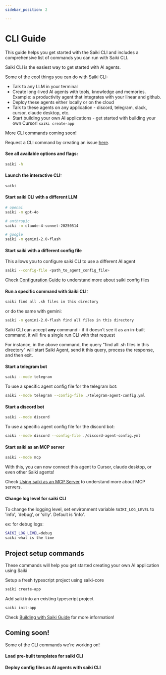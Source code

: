 ```yaml
---
sidebar_position: 2

---
```


# CLI Guide

This guide helps you get started with the Saiki CLI and includes a comprehensive list of commands you can run with Saiki CLI.

Saiki CLI is the easiest way to get started with AI agents.

Some of the cool things you can do with Saiki CLI:

- Talk to any LLM in your terminal
- Create long-lived AI agents with tools, knowledge and memories. Example: a productivity agent that integrates with your linear and github.
- Deploy these agents either locally or on the cloud
- Talk to these agents on any application - discord, telegram, slack, cursor, claude desktop, etc.
- Start building your own AI applications - get started with building your own Cursor! `saiki create-app`


More CLI commands coming soon! 

Request a CLI command by creating an issue [here](https://github.com/truffle-ai/saiki/issues).


#### **See all available options and flags:**

```bash
saiki -h
```

#### **Launch the interactive CLI:**
```bash
saiki
```

#### **Start saiki CLI with a different LLM**
```bash
# openai
saiki -m gpt-4o

# anthropic
saiki -m claude-4-sonnet-20250514

# google
saiki -m gemini-2.0-flash
```


#### **Start saiki with a different config file**

This allows you to configure saiki CLI to use a different AI agent
```bash
saiki --config-file <path_to_agent_config_file>
```

Check [Configuration Guide](./configuring-saiki/overview) to understand more about saiki config files

#### **Run a specific command with Saiki CLI:**

```bash
saiki find all .sh files in this directory
```

or do the same with gemini:

```bash
saiki -m gemini-2.0-flash find all files in this directory
```

Saiki CLI can accept __any__ command - if it doesn't see it as an in-built command, it will fire a single run CLI with that request

For instance, in the above command, the query "find all .sh files in this directory" will start Saiki Agent, send it this query, process the response, and then exit.


#### **Start a telegram bot**

```bash
saiki --mode telegram
```
To use a specific agent config file for the telegram bot:
```bash
saiki --mode telegram --config-file ./telegram-agent-config.yml
```

<!-- Todo: add telegram demo -->

#### **Start a discord bot**
```bash
saiki --mode discord
```
To use a specific agent config file for the discord bot:
```bash
saiki --mode discord --config-file ./discord-agent-config.yml
```

<!-- Todo: add discord demo -->

#### **Start saiki as an MCP server**
```bash
saiki --mode mcp
```

With this, you can now connect this agent to Cursor, claude desktop, or even other Saiki agents!

Check [Using saiki as an MCP Server](./saiki-agent-as-mcp-server.md) to understand more about MCP servers.


#### **Change log level for saiki CLI**

To change the logging level, set environment variable `SAIKI_LOG_LEVEL` to 'info', 'debug', or 'silly'. Default is 'info'.

ex: for debug logs:
```bash
SAIKI_LOG_LEVEL=debug
saiki what is the time
```


## Project setup commands

These commands will help you get started creating your own AI application using Saiki

Setup a fresh typescript project using saiki-core
```bash
saiki create-app
```

Add saiki into an existing typescript project
```bash
saiki init-app
```

Check [Building with Saiki Guide](../tutorials/building-with-saiki/introduction) for more information!

## Coming soon!

Some of the CLI commands we're working on!

#### Load pre-built templates for saiki CLI

#### Deploy config files as AI agents with saiki CLI

